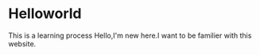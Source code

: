 # Helloworld
This is a learning process
Hello,I'm new here.I want to be familier with this website.
